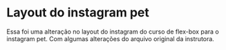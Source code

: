 # Layout do instagram pet

Essa foi uma alteração no layout do instagram do curso de flex-box para o instagram pet. Com algumas alterações do arquivo original da instrutora.
